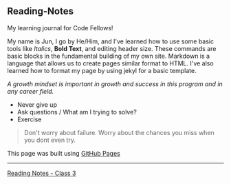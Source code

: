 ## Reading-Notes
My learning journal for Code Fellows!

My name is Jun, I go by He/Him, and I've learned how to use some basic tools like *Italics*, **Bold Text**, and editing header size. These commands are basic blocks in the fundamental building of my own site. Markdown is a language that allows us to create pages similar format to HTML. I've also learned how to format my page by using jekyl for a basic template.

*A growth mindset is important in growth and success in this program and in any career field.*

- Never give up
- Ask questions / What am I trying to solve?
- Exercise 

>Don't worry about failure. Worry about the chances you miss when you dont even try.

This page was built using [GitHub Pages](https://pages.github.com/)

______
[Reading Notes - Class 3]([Class%203](https://github.com/Junyoungson808/reading-notes/edit/main/Class%203))
